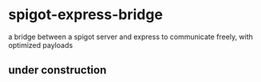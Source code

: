 # spigot-express-bridge
a bridge between a spigot server and express to communicate freely, with optimized payloads

## under construction
